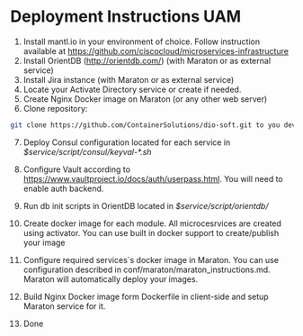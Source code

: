 # Deployment Instructions UAM

1.	Install mantl.io in your environment of choice.
Follow instruction available at https://github.com/ciscocloud/microservices-infrastructure
2.	Install OrientDB (http://orientdb.com/) (with Maraton or as external service)
3.	Install Jira instance (with Maraton or as external service)
4.	Locate your Activate Directory service or create if needed.
5.	Create Nginx Docker image on Maraton (or any other web server)
6.	Clone repository:
```bash 
git clone https://github.com/ContainerSolutions/dio-soft.git to you development/build environment
```
7.	Deploy Consul configuration located for each service in _$service/script/consul/keyval-\*.sh_
8.	Configure Vault according to https://www.vaultproject.io/docs/auth/userpass.html. You will need to enable auth backend.
9.	Run db init scripts in OrientDB located in _$service/script/orientdb/_
10.	Create docker image for each module. All microcesrvices are created using activator. You can use built in docker support to create/publish your image
11.	Configure required services`s docker image in Maraton. You can use configuration described in conf/maraton/maraton_instructions.md. Maraton will automatically deploy your images.
12.	Build Nginx Docker image form Dockerfile in client-side and setup Maraton service for it.

13. Done
